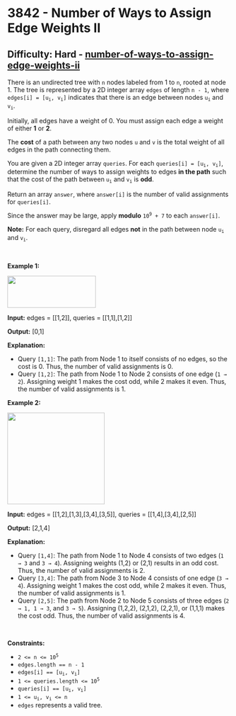 <h1>3842 - Number of Ways to Assign Edge Weights II</h1><h2>Difficulty: Hard - <a href="https://leetcode.com/problems/number-of-ways-to-assign-edge-weights-ii/">number-of-ways-to-assign-edge-weights-ii</a></h2><p>There is an undirected tree with <code>n</code> nodes labeled from 1 to <code>n</code>, rooted at node 1. The tree is represented by a 2D integer array <code>edges</code> of length <code>n - 1</code>, where <code>edges[i] = [u<sub>i</sub>, v<sub>i</sub>]</code> indicates that there is an edge between nodes <code>u<sub>i</sub></code> and <code>v<sub>i</sub></code>.</p>

<p>Initially, all edges have a weight of 0. You must assign each edge a weight of either <strong>1</strong> or <strong>2</strong>.</p>

<p>The <strong>cost</strong> of a path between any two nodes <code>u</code> and <code>v</code> is the total weight of all edges in the path connecting them.</p>

<p>You are given a 2D integer array <code>queries</code>. For each <code>queries[i] = [u<sub>i</sub>, v<sub>i</sub>]</code>, determine the number of ways to assign weights to edges <strong>in the path</strong> such that the cost of the path between <code>u<sub>i</sub></code> and <code>v<sub>i</sub></code> is <strong>odd</strong>.</p>

<p>Return an array <code>answer</code>, where <code>answer[i]</code> is the number of valid assignments for <code>queries[i]</code>.</p>

<p>Since the answer may be large, apply <strong>modulo</strong> <code>10<sup>9</sup> + 7</code> to each <code>answer[i]</code>.</p>

<p><strong>Note:</strong> For each query, disregard all edges <strong>not</strong> in the path between node <code>u<sub>i</sub></code> and <code>v<sub>i</sub></code>.</p>

<p>&nbsp;</p>
<p><strong class="example">Example 1:</strong></p>

<div class="example-block">
<p><img src="https://assets.leetcode.com/uploads/2025/03/23/screenshot-2025-03-24-at-060006.png" style="height: 72px; width: 200px;" /></p>

<p><strong>Input:</strong> <span class="example-io">edges = [[1,2]], queries = [[1,1],[1,2]]</span></p>

<p><strong>Output:</strong> <span class="example-io">[0,1]</span></p>

<p><strong>Explanation:</strong></p>

<ul>
	<li>Query <code>[1,1]</code>: The path from Node 1 to itself consists of no edges, so the cost is 0. Thus, the number of valid assignments is 0.</li>
	<li>Query <code>[1,2]</code>: The path from Node 1 to Node 2 consists of one edge (<code>1 &rarr; 2</code>). Assigning weight 1 makes the cost odd, while 2 makes it even. Thus, the number of valid assignments is 1.</li>
</ul>
</div>

<p><strong class="example">Example 2:</strong></p>

<p><img src="https://assets.leetcode.com/uploads/2025/03/23/screenshot-2025-03-24-at-055820.png" style="height: 207px; width: 220px;" /></p>

<div class="example-block">
<p><strong>Input:</strong> <span class="example-io">edges = [[1,2],[1,3],[3,4],[3,5]], queries = [[1,4],[3,4],[2,5]]</span></p>

<p><strong>Output:</strong> <span class="example-io">[2,1,4]</span></p>

<p><strong>Explanation:</strong></p>

<ul>
	<li>Query <code>[1,4]</code>: The path from Node 1 to Node 4 consists of two edges (<code>1 &rarr; 3</code> and <code>3 &rarr; 4</code>). Assigning weights (1,2) or (2,1) results in an odd cost. Thus, the number of valid assignments is 2.</li>
	<li>Query <code>[3,4]</code>: The path from Node 3 to Node 4 consists of one edge (<code>3 &rarr; 4</code>). Assigning weight 1 makes the cost odd, while 2 makes it even. Thus, the number of valid assignments is 1.</li>
	<li>Query <code>[2,5]</code>: The path from Node 2 to Node 5 consists of three edges (<code>2 &rarr; 1, 1 &rarr; 3</code>, and <code>3 &rarr; 5</code>). Assigning (1,2,2), (2,1,2), (2,2,1), or (1,1,1) makes the cost odd. Thus, the number of valid assignments is 4.</li>
</ul>
</div>

<p>&nbsp;</p>
<p><strong>Constraints:</strong></p>

<ul>
	<li><code>2 &lt;= n &lt;= 10<sup>5</sup></code></li>
	<li><code>edges.length == n - 1</code></li>
	<li><code>edges[i] == [u<sub>i</sub>, v<sub>i</sub>]</code></li>
	<li><code>1 &lt;= queries.length &lt;= 10<sup>5</sup></code></li>
	<li><code>queries[i] == [u<sub>i</sub>, v<sub>i</sub>]</code></li>
	<li><code>1 &lt;= u<sub>i</sub>, v<sub>i</sub> &lt;= n</code></li>
	<li><code>edges</code> represents a valid tree.</li>
</ul>
